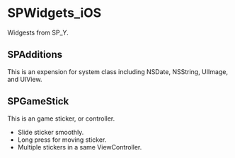 # SPWidgets_iOS

Widgests from SP_Y.

## SPAdditions
This is an expension for system class including NSDate, NSString, UIImage, and UIView.

## SPGameStick
This is an game sticker, or controller.
* Slide sticker smoothly.
* Long press for moving sticker.
* Multiple stickers in a same ViewController.
